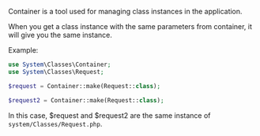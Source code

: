 Container is a tool used for managing class instances in the application.

When you get a class instance with the same parameters from container, it will give you the same instance.

Example:
```php
use System\Classes\Container;
use System\Classes\Request;

$request = Container::make(Request::class);

$request2 = Container::make(Request::class);
```

In this case, $request and $request2 are the same instance of `system/Classes/Request.php`.
